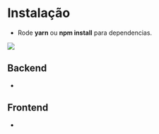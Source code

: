 # Instalação

- Rode **yarn** ou **npm install** para dependencias.

<img src=".github/example.gif">

## Backend

-

## Frontend

-
